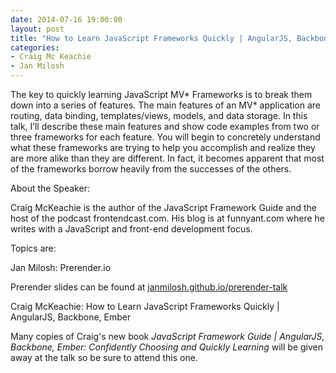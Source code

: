 ```yaml
---
date: 2014-07-16 19:00:00
layout: post
title: "How to Learn JavaScript Frameworks Quickly | AngularJS, Backbone, Ember"
categories:
- Craig Mc Keachie
- Jan Milosh
---
```


The key to quickly learning JavaScript MV* Frameworks is to break them down into a series of features. The main features of an MV* application are routing, data binding, templates/views, models, and data storage. In this talk, I’ll describe these main features and show code examples from two or three frameworks for each feature. You will begin to concretely understand what these frameworks are trying to help you accomplish and realize they are more alike than they are different. In fact, it becomes apparent that most of the frameworks borrow heavily from the successes of the others.

About the Speaker:

Craig McKeachie is the author of the JavaScript Framework Guide and the host of the podcast frontendcast.com. His blog is at funnyant.com where he writes with a JavaScript and front-end development focus.

Topics are:

Jan Milosh: Prerender.io

Prerender slides can be found at [janmilosh.github.io/prerender-talk](http://janmilosh.github.io/prerender-talk)

Craig McKeachie: How to Learn JavaScript Frameworks Quickly \| AngularJS, Backbone, Ember

Many copies of Craig's new book *JavaScript Framework Guide \| AngularJS, Backbone, Ember: Confidently Choosing and Quickly Learning* will be given away at the talk so be sure to attend this one.
